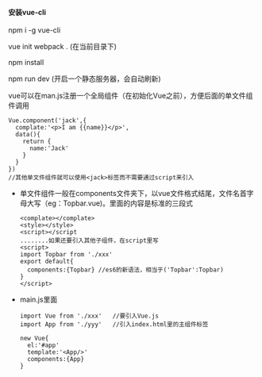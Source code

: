 #### 安装vue-cli

npm i -g vue-cli

vue init webpack . (在当前目录下)

npm install

npm run dev (开启一个静态服务器，会自动刷新)

vue可以在man.js注册一个全局组件（在初始化Vue之前），方便后面的单文件组件调用

```
Vue.component('jack',{
  complate:'<p>I am {{name}}</p>',
  data(){
    return {
      name:'Jack'
    }
  }
})
//其他单文件组件就可以使用<jack>标签而不需要通过script来引入
```

- 单文件组件一般在components文件夹下，以vue文件格式结尾，文件名首字母大写（eg：Topbar.vue)。里面的内容是标准的三段式

  ```
  <complate></complate>
  <style></style>
  <script></script
  ........如果还要引入其他子组件，在script里写
  <script>
  import Topbar from './xxx'
  export default{
    components:{Topbar} //es6的新语法，相当于('Topbar':Topbar)
  }
  </script>
  ```

- main.js里面

  ```
  import Vue from './xxx'   //要引入Vue.js
  import App from './yyy'   //引入index.html里的主组件标签

  new Vue{
    el:'#app'
    template:'<App/>' 
    components:{App}
  }
  ```

  ​